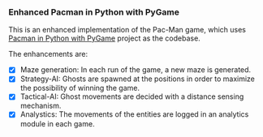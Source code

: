 ### Enhanced Pacman in Python with PyGame

This is an enhanced implementation of the Pac-Man game, which uses [Pacman in Python with PyGame](https://github.com/hbokmann/Pacman?tab=readme-ov-file) project as the codebase.

The enhancements are:

* [X] Maze generation: In each run of the game, a new maze is generated.
* [X] Strategy-AI: Ghosts are spawned at the positions in order to maximize the possibility of winning the game.
* [X] Tactical-AI: Ghost movements are decided with a distance sensing mechanism.
* [X] Analystics: The movements of the entities are logged in an analytics module in each game.
